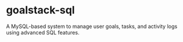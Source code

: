 # goalstack-sql
A MySQL-based system to manage user goals, tasks, and activity logs using advanced SQL features.

